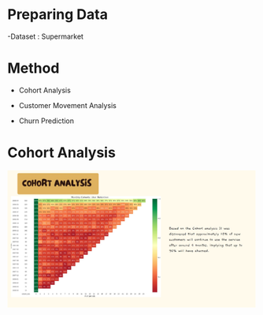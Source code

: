 # Preparing Data
-Dataset : Supermarket

# Method
- Cohort Analysis

- Customer Movement Analysis

- Churn Prediction

# Cohort Analysis
![image](COH-01.jpg)



